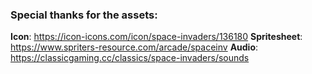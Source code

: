 ### Special thanks for the assets:

**Icon**: https://icon-icons.com/icon/space-invaders/136180
**Spritesheet**: https://www.spriters-resource.com/arcade/spaceinv
**Audio**: https://classicgaming.cc/classics/space-invaders/sounds

